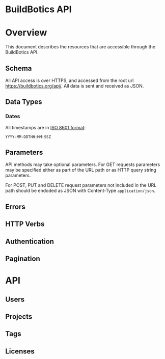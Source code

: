 BuildBotics API
===============

# Overview
This document describes the resources that are accessible through the
BuildBotics API.

## Schema
All API access is over HTTPS, and accessed from the root url
https://buildbotics.org/api/.  All data is sent and received as JSON.

## Data Types
### Dates
All timestamps are in [ISO 8601 format](http://en.wikipedia.org/wiki/ISO_8601):

    YYYY-MM-DDTHH:MM:SSZ


## Parameters
API methods may take optional parameters.  For GET requests parameters
may be specified either as part of the URL path or as HTTP query string
parameters.

For POST, PUT and DELETE request parameters not included in the URL path
should be endoded as JSON with Content-Type ```application/json```.

## Errors

## HTTP Verbs

## Authentication

## Pagination

# API

## Users

## Projects

## Tags

## Licenses
